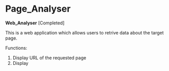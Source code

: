 # Page_Analyser

<b>Web_Analyser</b>
[Completed]

This is a web application which allows users to retrive data about the target page.

Functions:

1. Display URL of the requested page
2. Display <title> of the requested page
3. Display number of links on the page that the user can click on
4. Display all of the links 
5. Display number of unique domains that these links go to
6. Display all of the unique domains found
7. Check if page was served in a secure mannered
8. Display SSL certificate information
9. Was Google Analytics available on the page?      

Future Improvements:</br>
1.Add proper error handling
